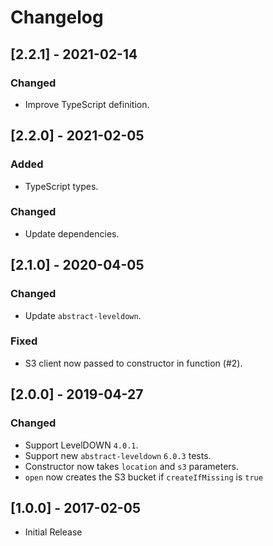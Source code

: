 # Changelog

## [2.2.1] - 2021-02-14

### Changed

- Improve TypeScript definition.

## [2.2.0] - 2021-02-05

### Added

- TypeScript types.

### Changed

- Update dependencies.

## [2.1.0] - 2020-04-05

### Changed

- Update `abstract-leveldown`.

### Fixed

- S3 client now passed to constructor in function (#2).

## [2.0.0] - 2019-04-27

### Changed

- Support LevelDOWN `4.0.1`.
- Support new `abstract-leveldown` `6.0.3` tests.
- Constructor now takes `location` and `s3` parameters.
- `open` now creates the S3 bucket if `createIfMissing` is `true`

## [1.0.0] - 2017-02-05

- Initial Release
